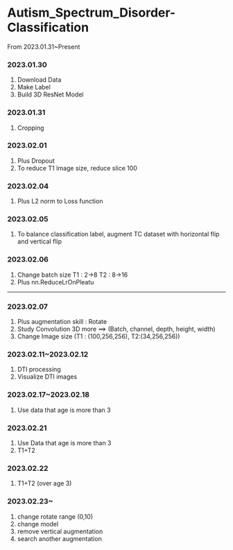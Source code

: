 # Autism_Spectrum_Disorder-Classification
From 2023.01.31~Present

### 2023.01.30
1. Download Data
2. Make Label
3. Build 3D ResNet Model

### 2023.01.31
1. Cropping

### 2023.02.01
1. Plus Dropout
2. To reduce T1 Image size, reduce slice 100

### 2023.02.04
1. Plus L2 norm to Loss function

### 2023.02.05
1. To balance classification label, augment TC dataset with horizontal flip and vertical flip

### 2023.02.06
1. Change batch size 
T1 : 2->8
T2 : 8->16
2. Plus nn.ReduceLrOnPleatu

------------------------------------------------------------------------------------------------------------

### 2023.02.07
1. Plus augmentation skill : Rotate
2. Study Convolution 3D more ==> (Batch, channel, depth, height, width)
3. Change Image size (T1 : (100,256,256), T2:(34,256,256))

### 2023.02.11~2023.02.12
1. DTI processing
2. Visualize DTI images

### 2023.02.17~2023.02.18
1. Use data that age is more than 3

### 2023.02.21
1. Use Data that age is more than 3
2. T1+T2 

### 2023.02.22
1. T1+T2 (over age 3)

### 2023.02.23~
1. change rotate range (0,10)
2. change model
3. remove vertical augmentation
4. search another augmentation
